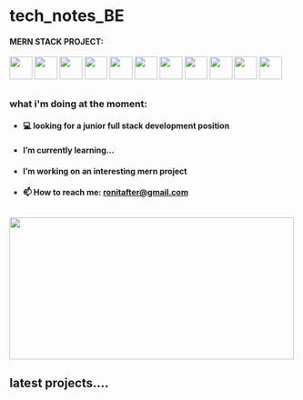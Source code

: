 # tech_notes_BE

#### MERN STACK PROJECT:
<!-- ![Alt Text](https://media.giphy.com/media/quEsMOrr3hmQ8/giphy.gif) -->
<p float="left">
 <img src="https://github.com/mongodb-js/leaf/raw/master/dist/mongodb-leaf_128x128.png" width="40" height="40">
  <img src="https://raw.githubusercontent.com/yurijserrano/Github-Profile-Readme-Logos/f994c418a134b58c4aec11152f6a4a33fa89da26/programming%20languages/javascript.svg" width="40" height="40">
  <img src="https://raw.githubusercontent.com/yurijserrano/Github-Profile-Readme-Logos/f994c418a134b58c4aec11152f6a4a33fa89da26/programming%20languages/typescript.svg" width="40" height="40">
  <img src="https://raw.githubusercontent.com/yurijserrano/Github-Profile-Readme-Logos/f994c418a134b58c4aec11152f6a4a33fa89da26/frameworks/react.svg" width="40" height="40">
  <img src="https://raw.githubusercontent.com/yurijserrano/Github-Profile-Readme-Logos/f994c418a134b58c4aec11152f6a4a33fa89da26/frameworks/redux.svg" width="40" height="40">
  <img src="https://raw.githubusercontent.com/yurijserrano/Github-Profile-Readme-Logos/f994c418a134b58c4aec11152f6a4a33fa89da26/frameworks/nodejs.svg" width="40" height="40">
   <img src="https://raw.githubusercontent.com/yurijserrano/Github-Profile-Readme-Logos/f994c418a134b58c4aec11152f6a4a33fa89da26/frameworks/spring.svg" width="40" height="40">
  <img src="https://raw.githubusercontent.com/yurijserrano/Github-Profile-Readme-Logos/f994c418a134b58c4aec11152f6a4a33fa89da26/others/git.svg" width="40" height="40">
   <img src="https://raw.githubusercontent.com/yurijserrano/Github-Profile-Readme-Logos/f994c418a134b58c4aec11152f6a4a33fa89da26/others/css.svg" width="40" height="40"> 
   <img src="https://raw.githubusercontent.com/yurijserrano/Github-Profile-Readme-Logos/f994c418a134b58c4aec11152f6a4a33fa89da26/others/html.svg" width="40" height="40">
    <img src="https://camo.githubusercontent.com/6686b9ef0e21e13c9e7c846340303765c0f36e40a0490bcad453ea9d0d433ea0/68747470733a2f2f7777772e6d656d656e746f746563682e696e2f6173736574732f696d616765732f69636f6e732f657870726573732e706e67" width="40" height="40">
</p>

##
### what i'm doing at the moment:
- #### :computer: looking for a junior full stack development position
- #### I’m currently learning...
- #### I’m working on an interesting mern project
- #### 📫 How to reach me: ronitafter@gmail.com
##
<img src="https://media.giphy.com/media/quEsMOrr3hmQ8/giphy.gif" width="500" height="250">

## latest projects....
